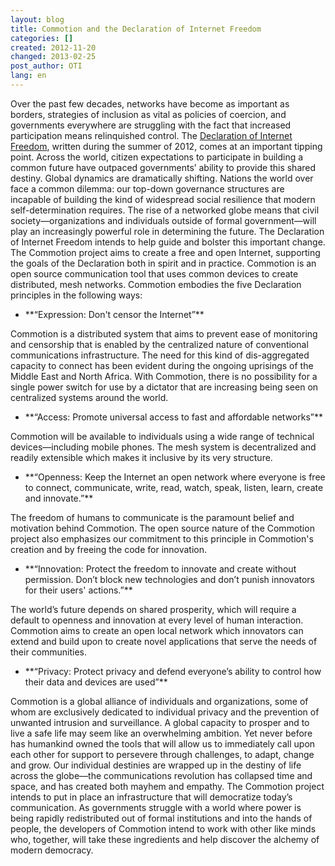 ```yaml
---
layout: blog
title: Commotion and the Declaration of Internet Freedom
categories: []
created: 2012-11-20
changed: 2013-02-25
post_author: OTI
lang: en
---
```

  Over the past few decades, networks have become as important as borders, strategies of inclusion as vital as policies of coercion, and governments everywhere are struggling with the fact that increased participation means relinquished control. The <a href="http://declarationofinternetfreedom.org/">Declaration of Internet Freedom</a>, written during the summer of 2012, comes at an important tipping point. Across the world, citizen expectations to participate in building a common future have outpaced governments&rsquo; ability to provide this shared destiny. Global dynamics are dramatically shifting.
Nations the world over face a common dilemma: our top-down governance structures are incapable of building the kind of widespread social resilience that modern self-determination requires. The rise of a networked globe means that civil society&mdash;organizations and individuals outside of formal government&mdash;will play an increasingly powerful role in determining the future. The Declaration of Internet Freedom intends to help guide and bolster this important change.
The Commotion project aims to create a free and open Internet, supporting the goals of the Declaration both in spirit and in practice. Commotion is an open source communication tool that uses common devices to create distributed, mesh networks. Commotion embodies the five Declaration principles in the following ways:
<ul><li>**&ldquo;Expression: Don&#39;t censor the Internet&rdquo;**
</li></ul>
Commotion is a distributed system that aims to prevent ease of monitoring and censorship that is enabled by the centralized nature of conventional communications infrastructure. The need for this kind of dis-aggregated capacity to connect has been evident during the ongoing uprisings of the Middle East and North Africa. With Commotion, there is no possibility for a single power switch for use by a dictator that are increasing being seen on centralized systems around the world.
<ul><li>**&ldquo;Access: Promote universal access to fast and affordable networks&rdquo;**
</li></ul>
Commotion will be available to individuals using a wide range of technical devices&mdash;including mobile phones. The mesh system is decentralized and readily extensible which makes it inclusive by its very structure.
<ul><li>**&ldquo;Openness: Keep the Internet an open network where everyone is free to connect, communicate, write, read, watch, speak, listen, learn, create and innovate.&rdquo;**
</li></ul>
The freedom of humans to communicate is the paramount belief and motivation behind Commotion. The open source nature of the Commotion project also emphasizes our commitment to this principle in Commotion&#39;s creation and by freeing the code for innovation.
<ul><li>**&ldquo;Innovation: Protect the freedom to innovate and create without permission. Don&rsquo;t block new technologies and don&rsquo;t punish innovators for their users&#39; actions.&rdquo;**
</li></ul>
The world&rsquo;s future depends on shared prosperity, which will require a default to openness and innovation at every level of human interaction. Commotion aims to create an open local network which innovators can extend and build upon to create novel applications that serve the needs of their communities.
<ul><li>**&ldquo;Privacy: Protect privacy and defend everyone&rsquo;s ability to control how their data and devices are used&rdquo;**
</li></ul>
Commotion is a global alliance of individuals and organizations, some of whom are exclusively dedicated to individual privacy and the prevention of unwanted intrusion and surveillance.
A global capacity to prosper and to live a safe life may seem like an overwhelming ambition. Yet never before has humankind owned the tools that will allow us to immediately call upon each other for support to persevere through challenges, to adapt, change and grow. Our individual destinies are wrapped up in the destiny of life across the globe&mdash;the communications revolution has collapsed time and space, and has created both mayhem and empathy.
The Commotion project intends to put in place an infrastructure that will democratize today&rsquo;s communication. As governments struggle with a world where power is being rapidly redistributed out of formal institutions and into the hands of people, the developers of Commotion intend to work with other like minds who, together, will take these ingredients and help discover the alchemy of modern democracy.
 
